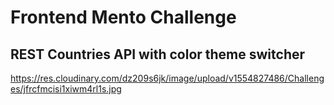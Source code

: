 # Frontend Mento Challenge

## REST Countries API with color theme switcher

https://res.cloudinary.com/dz209s6jk/image/upload/v1554827486/Challenges/jfrcfmcisi1xiwm4rl1s.jpg
